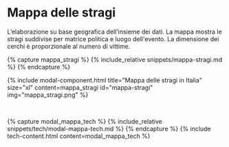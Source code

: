 # Mappa delle stragi

L’elaborazione su base geografica dell’insieme dei dati.
La mappa mostra le stragi suddivise per matrice politica e luogo dell'evento.
La dimensione dei cerchi è proporzionale al numero di vittime.

{% capture mappa_stragi %}
{% include_relative snippets/mappa-stragi.md %}
{% endcapture %}

{% include modal-component.html title="Mappa delle stragi in Italia" size="xl" content=mappa_stragi id="mappa-stragi" img="mappa_stragi.png" %}

<br>

{% capture modal_mappa_tech %}
{% include_relative snippets/tech/modal-mappa-tech.md %}
{% endcapture %}
{% include tech-content.html content=modal_mappa_tech %}
<br>